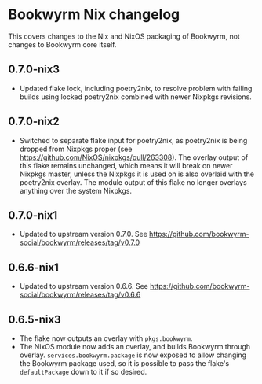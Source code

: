 # Bookwyrm Nix changelog
This covers changes to the Nix and NixOS packaging of Bookwyrm, not changes to Bookwyrm core itself.

## 0.7.0-nix3
* Updated flake lock, including poetry2nix, to resolve problem with failing builds using locked poetry2nix combined with newer Nixpkgs revisions. 

## 0.7.0-nix2
* Switched to separate flake input for poetry2nix, as poetry2nix is being dropped from Nixpkgs proper (see <https://github.com/NixOS/nixpkgs/pull/263308>). The overlay output of this flake remains unchanged, which means it will break on newer Nixpkgs master, unless the Nixpkgs it is used on is also overlaid with the poetry2nix overlay. The module output of this flake no longer overlays anything over the system Nixpkgs.

## 0.7.0-nix1
* Updated to upstream version 0.7.0. See <https://github.com/bookwyrm-social/bookwyrm/releases/tag/v0.7.0>

## 0.6.6-nix1
* Updated to upstream version 0.6.6. See <https://github.com/bookwyrm-social/bookwyrm/releases/tag/v0.6.6>

## 0.6.5-nix3
* The flake now outputs an overlay with `pkgs.bookwyrm`.
* The NixOS module now adds an overlay, and builds Bookwyrm through overlay. `services.bookwyrm.package` is now exposed to allow changing the Bookwyrm package used, so it is possible to pass the flake's `defaultPackage` down to it if so desired. 
